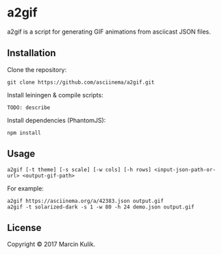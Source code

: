# a2gif

a2gif is a script for generating GIF animations from asciicast JSON files.

## Installation

Clone the repository:

    git clone https://github.com/asciinema/a2gif.git

Install leiningen & compile scripts:

    TODO: describe

Install dependencies (PhantomJS):

    npm install

## Usage

    a2gif [-t theme] [-s scale] [-w cols] [-h rows] <input-json-path-or-url> <output-gif-path>

For example:

    a2gif https://asciinema.org/a/42383.json output.gif
    a2gif -t solarized-dark -s 1 -w 80 -h 24 demo.json output.gif

## License

Copyright &copy; 2017 Marcin Kulik.

